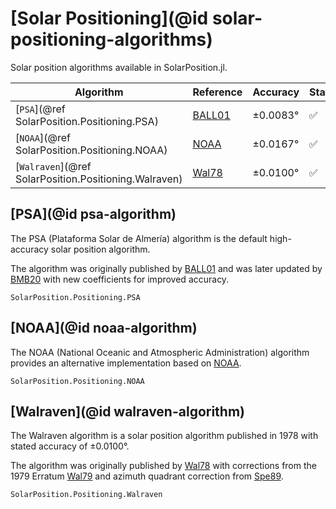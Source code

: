 # [Solar Positioning](@id solar-positioning-algorithms)

Solar position algorithms available in SolarPosition.jl.

| Algorithm                                             | Reference       | Accuracy | Status |
| ----------------------------------------------------- | --------------- | -------- | ------ |
| [`PSA`](@ref SolarPosition.Positioning.PSA)           | [BALL01](@cite) | ±0.0083° | ✅     |
| [`NOAA`](@ref SolarPosition.Positioning.NOAA)         | [NOAA](@cite)   | ±0.0167° | ✅     |
| [`Walraven`](@ref SolarPosition.Positioning.Walraven) | [Wal78](@cite)  | ±0.0100° | ✅     |

## [PSA](@id psa-algorithm)

The PSA (Plataforma Solar de Almería) algorithm is the default high-accuracy solar
position algorithm.

The algorithm was originally published by [BALL01](@cite) and was later updated by
[BMB20](@cite) with new coefficients for improved accuracy.

```@docs
SolarPosition.Positioning.PSA
```

## [NOAA](@id noaa-algorithm)

The NOAA (National Oceanic and Atmospheric Administration) algorithm provides an
alternative implementation based on [NOAA](@cite).

```@docs
SolarPosition.Positioning.NOAA
```

## [Walraven](@id walraven-algorithm)

The Walraven algorithm is a solar position algorithm published in 1978 with stated
accuracy of ±0.0100°.

The algorithm was originally published by [Wal78](@cite) with corrections from the
1979 Erratum [Wal79](@cite) and azimuth quadrant correction from [Spe89](@cite).

```@docs
SolarPosition.Positioning.Walraven
```
